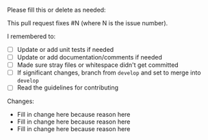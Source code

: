 Please fill this or delete as needed:

This pull request fixes #N (where N is the issue number).

I remembered to:

* [ ] Update or add unit tests if needed
* [ ] Update or add documentation/comments if needed
* [ ] Made sure stray files or whitespace didn't get committed
* [ ] If significant changes, branch from `develop` and set to merge into `develop`
* [ ] Read the guidelines for contributing

Changes:

* Fill in change here because reason here
* Fill in change here because reason here
* Fill in change here because reason here
